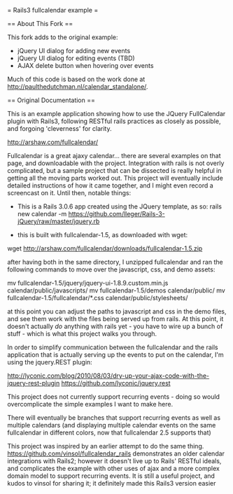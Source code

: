 = Rails3 fullcalendar example =

== About This Fork ==

This fork adds to the original example:
- jQuery UI dialog for adding new events
- jQuery UI dialog for editing events (TBD)
- AJAX delete button when hovering over events

Much of this code is based on the work done at http://paulthedutchman.nl/calendar_standalone/.

== Original Documentation ==

This is an example application showing how to use the JQuery FullCalendar plugin with Rails3, following RESTful rails practices as closely as possible, and forgoing 'cleverness' for clarity.

http://arshaw.com/fullcalendar/

Fullcalendar is a great ajaxy calendar... there are several examples on that page, and downloadable with the project.  Integration with rails is not overly complicated, but a sample project that can be dissected is really helpful in getting all the moving parts worked out.  This project will eventually include detailed instructions of how it came together, and I might even record a screencast on it.  Until then, notable things:

- This is a Rails 3.0.6 app created using the JQuery template, as so:
rails new calendar -m https://github.com/lleger/Rails-3-jQuery/raw/master/jquery.rb


- this is built with fullcalendar-1.5, as downloaded with wget:

wget http://arshaw.com/fullcalendar/downloads/fullcalendar-1.5.zip


after having both in the same directory, I unzipped fullcalendar and ran the following commands to move over the javascript, css, and demo assets:

mv fullcalendar-1.5/jquery/jquery-ui-1.8.9.custom.min.js calendar/public/javascripts/
mv fullcalendar-1.5/demos calendar/public/
mv fullcalendar-1.5/fullcalendar/*.css calendar/public/stylesheets/


at this point you can adjust the paths to javascript and css in the demo files, and see them work with the files being served up from rails.  At this point, it doesn't actually *do* anything with rails yet - you have to wire up a bunch of stuff - which is what this project walks you through.


In order to simplify communication between the fullcalendar and the rails application that is actually serving up the events to put on the calendar, I'm using the jquery.REST plugin:

http://lyconic.com/blog/2010/08/03/dry-up-your-ajax-code-with-the-jquery-rest-plugin
https://github.com/lyconic/jquery.rest


This project does not currently support recurring events - doing so would overcomplicate the simple examples I want to make here.

There will eventually be branches that support recurring events as well as multiple calendars (and displaying multiple calendar events on the same fullcalendar in different colors, now that fullcalendar 2.5 supports that)


This project was inspired by an earlier attempt to do the same thing.  https://github.com/vinsol/fullcalendar_rails demonstrates an older calendar integrations with Rails2; however it doesn't live up to Rails' RESTful ideals, and complicates the example with other uses of ajax and a more complex domain model to support recurring events.  It is still a useful project, and kudos to vinsol for sharing it; it definitely made this Rails3 version easier
